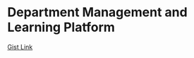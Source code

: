# Department Management and Learning Platform

[Gist Link](https://gist.github.com/vyshnav20/6c5145dba9427bbeb4a1b6292efa337a)
